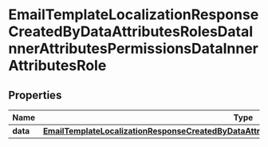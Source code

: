 

# EmailTemplateLocalizationResponseCreatedByDataAttributesRolesDataInnerAttributesPermissionsDataInnerAttributesRole


## Properties

| Name | Type | Description | Notes |
|------------ | ------------- | ------------- | -------------|
|**data** | [**EmailTemplateLocalizationResponseCreatedByDataAttributesRolesDataInnerAttributesUsersDataInner**](EmailTemplateLocalizationResponseCreatedByDataAttributesRolesDataInnerAttributesUsersDataInner.md) |  |  [optional] |



